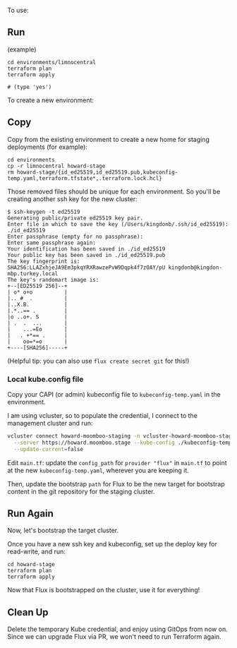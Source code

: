 To use:

## Run

(example)

```
cd environments/limnocentral
terraform plan
terraform apply

# (type 'yes')

```

To create a new environment:

## Copy

Copy from the existing environment to create a new home for staging deployments (for example):

```
cd environments
cp -r limnocentral howard-stage
rm howard-stage/{id_ed25519,id_ed25519.pub,kubeconfig-temp.yaml,terraform.tfstate*,.terraform.lock.hcl}
```

Those removed files should be unique for each environment. So you'll be creating another ssh key for the new cluster:

```
$ ssh-keygen -t ed25519
Generating public/private ed25519 key pair.
Enter file in which to save the key (/Users/kingdonb/.ssh/id_ed25519): ./id_ed25519
Enter passphrase (empty for no passphrase):
Enter same passphrase again:
Your identification has been saved in ./id_ed25519
Your public key has been saved in ./id_ed25519.pub
The key fingerprint is:
SHA256:LLAZxhjeJA9Em3pkqYRXRawzePvW9Dqpk4f7zOAY/pU kingdonb@kingdon-mbp.turkey.local
The key's randomart image is:
+--[ED25519 256]--+
| o* o+o          |
|.. #  .          |
|..X.B.           |
|.*..== .         |
|o ..o+. S        |
| .  .  ...       |
|    ...=Eo       |
|   . +*== .      |
|    oo=*=o       |
+----[SHA256]-----+
```

(Helpful tip: you can also use `flux create secret git` for this!)

### Local kube.config file

Copy your CAPI (or admin) kubeconfig file to `kubeconfig-temp.yaml` in the environment.

I am using vcluster, so to populate the credential, I connect to the management cluster and run:

```bash
vcluster connect howard-moomboo-staging -n vcluster-howard-moomboo-stage \
  --server https://howard.moomboo.stage --kube-config ./kubeconfig-temp.yaml \
  --update-current=false
```

Edit `main.tf`: update the `config_path` for `provider "flux"` in `main.tf` to
point at the new `kubeconfig-temp.yaml`, wherever you are keeping it.

Then, update the bootstrap `path` for Flux to be the new target for bootstrap
content in the git repository for the staging cluster.

## Run Again

Now, let's bootstrap the target cluster.

Once you have a new ssh key and kubeconfig, set up the deploy key for read-write, and run:

```
cd howard-stage
terraform plan
terraform apply
```

Now that Flux is bootstrapped on the cluster, use it for everything!

## Clean Up

Delete the temporary Kube credential, and enjoy using GitOps from now on.
Since we can upgrade Flux via PR, we won't need to run Terraform again.
